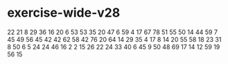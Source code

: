 # exercise-wide-v28
22
21
8
29
36
16
20
6
53
53
35
20
47
6
59
4
17
67
78
51
55
50
14
44
59
7
45
49
56
45
42
42
62
58
42
76
20
64
14
29
35
4
17
8
14
20
55
58
18
23
31
8
50
6
5
24
24
46
16
2
2
15
26
22
24
33
40
6
45
9
50
48
69
17
14
12
59
19
56
15
